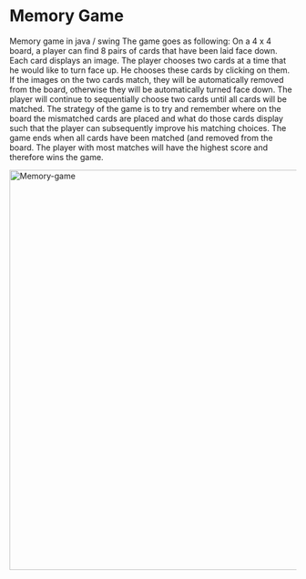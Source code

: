 # Memory Game

Memory game in java / swing
The game goes as following:
On a 4 x 4 board, a player can find 8 pairs of cards that have been laid face down. Each card displays an image. The player chooses two cards at a time that he would like to turn face up. He chooses these cards by clicking on them. If the images on the two cards match, they will be automatically removed from the board, otherwise they will be automatically turned face down. The player will continue to sequentially choose two cards until all cards will be matched. The strategy of the game is to try and remember where on the board the mismatched cards are placed and what do those cards display such that the player can subsequently improve his matching choices. The game ends when all cards have been matched (and removed from the board. The player with most matches will have the highest score and therefore wins the game.

<img width="703" alt="Memory-game" src="https://user-images.githubusercontent.com/32286325/147455277-d41ff796-30dc-4161-a347-495b1a284f5c.png">
